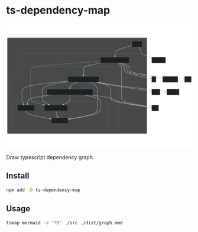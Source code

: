 # ts-dependency-map

![mermaid_graph_image](./readme-images/graph-example.svg)

Draw typescript dependency graph.

## Install

```bash
npm add -D ts-dependency-map
```

## Usage

```bash
tsmap mermaid -d "TD" ./src ./dist/graph.mmd
```
